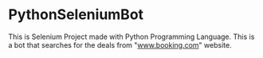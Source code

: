 # PythonSeleniumBot
This is Selenium Project made with Python Programming Language. This is a bot that searches for the deals from "www.booking.com" website.

